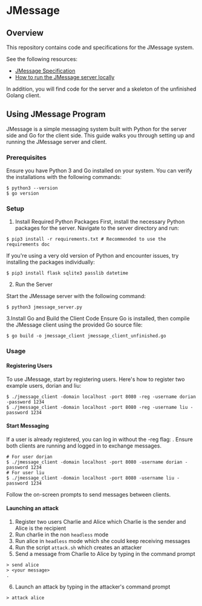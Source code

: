 # JMessage

## Overview

This repository contains code and specifications for the JMessage system.

See the following resources:

- [JMessage Specification](specification.md)
- [How to run the JMessage server locally](running_server.md)

In addition, you will find code for the server and a skeleton of the unfinished Golang client.

## Using JMessage Program

JMessage is a simple messaging system built with Python for the server side and Go for the client side. This guide walks you through setting up and running the JMessage server and client.

### Prerequisites

Ensure you have Python 3 and Go installed on your system. You can verify the installations with the following commands:

```bash=
$ python3 --version
$ go version
```

### Setup

1. Install Required Python Packages
   First, install the necessary Python packages for the server. Navigate to the server directory and run:

```bash=
$ pip3 install -r requirements.txt # Recommended to use the requirements doc
```

If you're using a very old version of Python and encounter issues, try installing the packages individually:

```bash=
$ pip3 install flask sqlite3 passlib datetime
```

2. Run the Server

Start the JMessage server with the following command:

```bash=
$ python3 jmessage_server.py
```

3.Install Go and Build the Client Code
Ensure Go is installed, then compile the JMessage client using the provided Go source file:

```bash=
$ go build -o jmessage_client jmessage_client_unfinished.go
```

### Usage

#### Registering Users

To use JMessage, start by registering users. Here's how to register two example users, dorian and liu:

```bash=
$ ./jmessage_client -domain localhost -port 8080 -reg -username dorian -password 1234
$ ./jmessage_client -domain localhost -port 8080 -reg -username liu -password 1234
```

#### Start Messaging

If a user is already registered, you can log in without the -reg flag:
. Ensure both clients are running and logged in to exchange messages.

```bash=
# For user dorian
$ ./jmessage_client -domain localhost -port 8080 -username dorian -password 1234
# For user liu
$ ./jmessage_client -domain localhost -port 8080 -username liu -password 1234
```

Follow the on-screen prompts to send messages between clients.

#### Launching an attack

1. Register two users Charlie and Alice which Charlie is the sender and Alice is the recipient
2. Run charlie in the non `headless` mode
3. Run alice in `headless` mode which she could keep receiving messages
4. Run the script `attack.sh` which creates an attacker
5. Send a message from Charlie to Alice by typing in the command prompt

```
> send alice
> <your message>
.
```

6.  Launch an attack by typing in the attacker's command prompt

```
> attack alice
```
